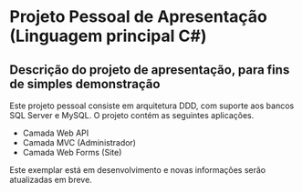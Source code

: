 # Projeto Pessoal de Apresentação (Linguagem principal C#)

## Descrição do projeto de apresentação, para fins de simples demonstração

Este projeto pessoal consiste em arquitetura DDD, com suporte aos bancos SQL Server e MySQL.
O projeto contém as seguintes aplicações.
- Camada Web API
- Camada MVC (Administrador)
- Camada Web Forms (Site)

Este exemplar está em desenvolvimento e novas informações serão atualizadas em breve.

